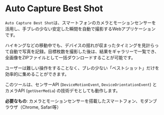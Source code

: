 # Auto Capture Best Shot

`Auto Capture Best Shot`は、スマートフォンのカメラとモーションセンサーを活用し、手ブレの少ない安定した瞬間を自動で撮影するWebアプリケーションです。

ハイキングなどの移動中でも、デバイスの揺れが収まったタイミングを見計らって自動で写真を記録。目標枚数を撮影した後は、結果をギャラリーで一覧でき、全画像をZIPファイルとして一括ダウンロードすることが可能です。

ユーザーは難しい操作をすることなく、ブレの少ない「ベストショット」だけを効率的に集めることができます。

このツールは、センサーAPI (`DeviceMotionEvent`, `DeviceOrientationEvent`) とカメラAPI (`getUserMedia`) の技術デモとしても動作します。

**必要なもの**: カメラとモーションセンサーを搭載したスマートフォン、モダンブラウザ（Chrome, Safari等）